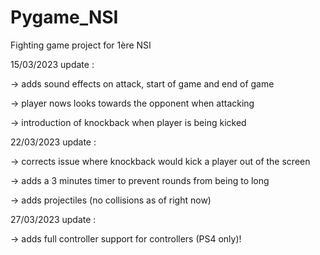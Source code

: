 # Pygame_NSI
Fighting game project for 1ère NSI

15/03/2023 update :

  -> adds sound effects on attack, start of game and end of game
  
  -> player nows looks towards the opponent when attacking
  
  -> introduction of knockback when player is being kicked
  
22/03/2023 update :

  -> corrects issue where knockback would kick a player out of the screen
  
  -> adds a 3 minutes timer to prevent rounds from being to long
  
  -> adds projectiles (no collisions as of right now)
  
27/03/2023 update :

  -> adds full controller support for controllers (PS4 only)!


